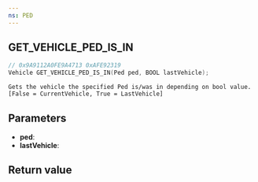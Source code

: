 ```yaml
---
ns: PED
---
```

## GET_VEHICLE_PED_IS_IN

```c
// 0x9A9112A0FE9A4713 0xAFE92319
Vehicle GET_VEHICLE_PED_IS_IN(Ped ped, BOOL lastVehicle);
```

```
Gets the vehicle the specified Ped is/was in depending on bool value.  
[False = CurrentVehicle, True = LastVehicle]  
```

## Parameters
* **ped**: 
* **lastVehicle**: 

## Return value
